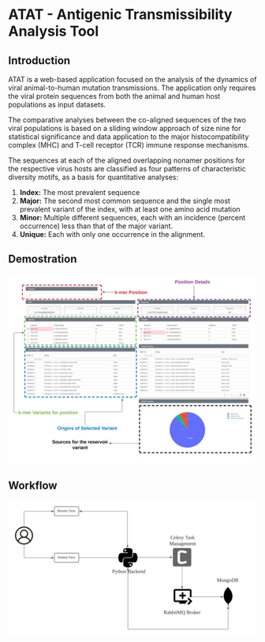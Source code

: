 # ATAT - Antigenic Transmissibility Analysis Tool

## Introduction
ATAT is a web-based application focused on the analysis of the dynamics of viral animal-to-human mutation transmissions.
The application only requires the viral protein sequences from both the animal and human host populations as input 
datasets.

The comparative analyses between the co-aligned sequences of the two viral populations is based on a sliding window 
approach of size nine for statistical significance and data application to the major histocompatibility complex (MHC) 
and T-cell receptor (TCR) immune response mechanisms. 

The sequences at each of the aligned overlapping nonamer positions for the respective virus hosts are classified as 
four patterns of characteristic diversity motifs, as a basis for quantitative analyses: 

1. **Index:** The most prevalent sequence
2. **Major:** The second most common sequence and the single most prevalent variant of the index, with at least one amino 
acid mutation
3. **Minor:** Multiple different sequences, each with an incidence (percent occurrence) less than that of the major variant.
4. **Unique:** Each with only one occurrence in the alignment.

## Demostration

![Demo Image](./assets/demo.png)

## Workflow

![Demo Image](./assets/workflow.png)
